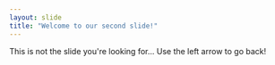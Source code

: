 ```yaml
---
layout: slide
title: "Welcome to our second slide!"
---
```

This is not the slide you're looking for...
Use the left arrow to go back!
